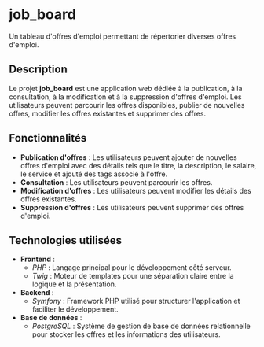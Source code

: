 # job_board

Un tableau d'offres d'emploi permettant de répertorier diverses offres d'emploi.

## Description

Le projet **job_board** est une application web dédiée à la publication, à la consultation, à la modification et à la suppression d'offres d'emploi. Les utilisateurs peuvent parcourir les offres disponibles, publier de nouvelles offres, modifier les offres existantes et supprimer des offres.

## Fonctionnalités

- **Publication d'offres** : Les utilisateurs peuvent ajouter de nouvelles offres d'emploi avec des détails tels que le titre, la description, le salaire, le service et ajouté des tags associé à l'offre.
- **Consultation** : Les utilisateurs peuvent parcourir les offres.
- **Modification d'offres** : Les utilisateurs peuvent modifier les détails des offres existantes.
- **Suppression d'offres** : Les utilisateurs peuvent supprimer des offres d'emploi.

## Technologies utilisées

- **Frontend** :
    - *PHP* : Langage principal pour le développement côté serveur.
    - *Twig* : Moteur de templates pour une séparation claire entre la logique et la présentation.
- **Backend** :
    - *Symfony* : Framework PHP utilisé pour structurer l'application et faciliter le développement.
- **Base de données** :
    - *PostgreSQL* : Système de gestion de base de données relationnelle pour stocker les offres et les informations des utilisateurs.
